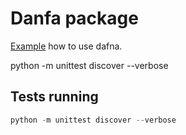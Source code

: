 # Danfa package

[Example](https://colab.research.google.com/drive/1JRkKK-3yBIT7gCNQMs1inFMF0euY29qf#scrollTo=0-L83ZHeMrEI) how to use dafna.

python -m unittest discover --verbose

## Tests running

```python
python -m unittest discover --verbose
```

